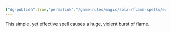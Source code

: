 ```yaml
---
{"dg-publish":true,"permalink":"/game-rules/magic/solar/flame-spells/explosion/"}
---
```


This simple, yet effective spell causes a huge, violent burst of flame.